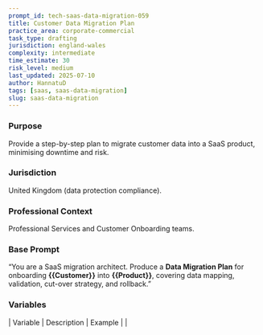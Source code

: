 ```yaml
---
prompt_id: tech-saas-data-migration-059
title: Customer Data Migration Plan
practice_area: corporate-commercial
task_type: drafting
jurisdiction: england-wales
complexity: intermediate
time_estimate: 30
risk_level: medium
last_updated: 2025-07-10
author: HannatuD
tags: [saas, saas-data-migration]
slug: saas-data-migration
---
```


### Purpose  
Provide a step-by-step plan to migrate customer data into a SaaS product, minimising downtime and risk.

### Jurisdiction  
United Kingdom (data protection compliance).

### Professional Context  
Professional Services and Customer Onboarding teams.

### Base Prompt  
“You are a SaaS migration architect. Produce a **Data Migration Plan** for onboarding **\{\{Customer\}\}** into **\{\{Product\}\}**, covering data mapping, validation, cut-over strategy, and rollback.”

### Variables  
| Variable | Description | Example |
|
